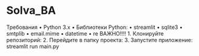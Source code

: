 # Solva_BA
Требования
  •	Python 3.x
	•	Библиотеки Python:
	•	streamlit
	•	sqlite3
	•	smtplib
	•	email.mime
	•	datetime
	•	re
 ВАЖНО!!!!
	1.	Клонируйте репозиторий:
  2.	Перейдите в папку проекта:
  3. Запустите приложение: streamlit run main.py
  
